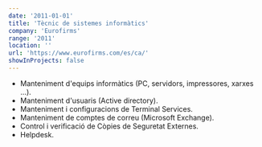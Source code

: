 ```yaml
---
date: '2011-01-01'
title: 'Tècnic de sistemes informàtics'
company: 'Eurofirms'
range: '2011'
location: ''
url: 'https://www.eurofirms.com/es/ca/'
showInProjects: false
---
```


- Manteniment d'equips informàtics (PC, servidors, impressores, xarxes ...).
- Manteniment d'usuaris (Active directory).
- Manteniment i configuracions de Terminal Services.
- Manteniment de comptes de correu (Microsoft Exchange).
- Control i verificació de Còpies de Seguretat Externes.
- Helpdesk.
